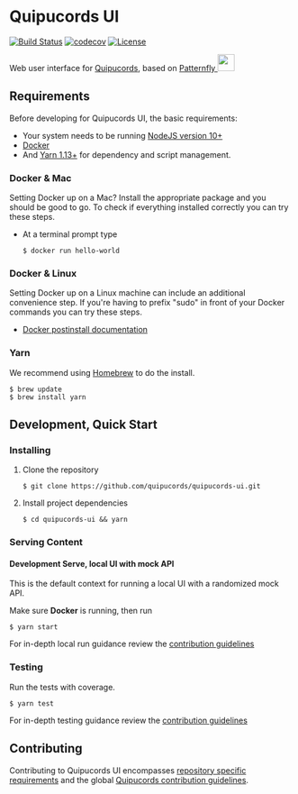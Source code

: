 # Quipucords UI
[![Build Status](https://travis-ci.org/quipucords/quipucords-ui.svg?branch=master)](https://travis-ci.org/quipucords/quipucords-ui)
[![codecov](https://codecov.io/gh/quipucords/quipucords-ui/branch/master/graph/badge.svg)](https://codecov.io/gh/quipucords/quipucords-ui)
[![License](https://img.shields.io/github/license/quipucords/quipucords-ui.svg)](https://github.com/quipucords/quipucords-ui/blob/master/LICENSE)

Web user interface for [Quipucords](https://github.com/quipucords/quipucords), based on [Patternfly <img src="https://www.patternfly.org/assets/img/logo.svg" height="30" />](https://www.patternfly.org/)

## Requirements
Before developing for Quipucords UI, the basic requirements:
 * Your system needs to be running [NodeJS version 10+](https://nodejs.org/)
 * [Docker](https://docs.docker.com/engine/installation/)
 * And [Yarn 1.13+](https://yarnpkg.com) for dependency and script management.

### Docker & Mac
Setting Docker up on a Mac? Install the appropriate package and you should be good to go. To check if everything installed correctly you can try these steps.
  * At a terminal prompt type

    ```
    $ docker run hello-world
    ```

### Docker & Linux
Setting Docker up on a Linux machine can include an additional convenience step. If you're having to prefix "sudo" in front of your Docker commands you can try these steps.
  * [Docker postinstall documentation](https://docs.docker.com/install/linux/linux-postinstall/)

### Yarn
 We recommend using [Homebrew](https://brew.sh/) to do the install.

  ```
  $ brew update
  $ brew install yarn
  ```

## Development, Quick Start

### Installing
  1. Clone the repository
     ```
     $ git clone https://github.com/quipucords/quipucords-ui.git
     ```

  1. Install project dependencies
     ```
     $ cd quipucords-ui && yarn
     ```

### Serving Content

#### Development Serve, local UI with mock API
This is the default context for running a local UI with a randomized mock API. 

Make sure **Docker** is running, then run
  ```
  $ yarn start
  ```

For in-depth local run guidance review the [contribution guidelines](./CONTRIBUTING.md#Serving%20Content)

### Testing
Run the tests with coverage.

  ```
  $ yarn test
  ```
  
For in-depth testing guidance review the [contribution guidelines](./CONTRIBUTING.md#Testing)

## Contributing
Contributing to Quipucords UI encompasses [repository specific requirements](./CONTRIBUTING.md)  and the global [Quipucords contribution guidelines](https://github.com/quipucords/quipucords/blob/master/CONTRIBUTING.md).
